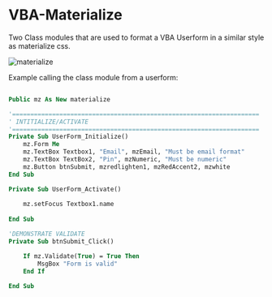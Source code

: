 # VBA-Materialize 

Two Class modules that are used to format a VBA Userform in a similar style as materialize css. 

![materialize](https://github.com/todar/VBA-Materialize/blob/master/materialize.jpeg "Userform Image")

Example calling the class module from a userform:

```vb

Public mz As New materialize

'====================================================================
' INTITIALIZE/ACTIVATE
'====================================================================
Private Sub UserForm_Initialize()
    mz.Form Me
    mz.TextBox Textbox1, "Email", mzEmail, "Must be email format"
    mz.TextBox TextBox2, "Pin", mzNumeric, "Must be numeric"
    mz.Button btnSubmit, mzredlighten1, mzRedAccent2, mzwhite
End Sub

Private Sub UserForm_Activate()
    
    mz.setFocus Textbox1.name
    
End Sub

'DEMONSTRATE VALIDATE
Private Sub btnSubmit_Click()

    If mz.Validate(True) = True Then
        MsgBox "Form is valid"
    End If
    
End Sub

```
